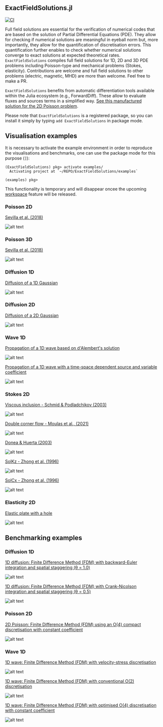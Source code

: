 ## ExactFieldSolutions.jl

<!-- [![Dev](https://img.shields.io/badge/docs-dev-blue.svg)](https://juliageodynamics.github.io/GeoParams.jl/dev/) -->
[![CI](https://github.com/tduretz/ExactFieldSolutions.jl//actions/workflows/blank.yml/badge.svg)](https://github.com/tduretz/ExactFieldSolutions.jl//actions/workflows/blank.yml)
<!-- [![DOI](https://zenodo.org/badge/369433137.svg)](https://zenodo.org/doi/10.5281/zenodo.8089230) -->
<!-- [![codecov](https://codecov.io/gh/tduretz/ExactFieldSolutions.jl)](https://codecov.io/gh/tduretz/ExactFieldSolutions.jl)  -->

Full field solutions are essential for the verification of numerical codes that are based on the solution of Partial Differential Equations (PDE).
They allow for checking if numerical solutions are meaningful in eyeball norm but, more importantly, they allow for the quantification of discretisation errors.
This quantification further enables to check whether numerical solutions converge to exact solutions at expected theoretical rates.
`ExactFieldSolutions` compiles full field solutions for 1D, 2D and 3D PDE problems including Poisson-type and mechanical problems (Stokes, elasticity).
Contributions are welcome and full field solutions to other problems (electric, magnetic, MHD) are more than welcome. Feel free to make a PR.

`ExactFieldSolutions` benefits from automatic differentiation tools available within the Julia ecosystem (e.g., ForwardDiff). These allow to evaluate fluxes and sources terms in a simplified way. [See this manufactured solution for the 2D Poisson problem](src/Poisson2D_Sevilla2018.jl).

Please note that `ExactFieldSolutions` is a registered package, so you can install it simply by typing `add ExactFieldSolutions` in package mode.

## Visualisation examples

It is necessary to activate the example environment in order to reproduce the visualisations and benchmarks, one can use the package mode for this purpose (`]`):

```julia-repl
(ExactFieldSolutions) pkg> activate examples/
  Activating project at `~/REPO/ExactFieldSolutions/examples`

(examples) pkg>
```

This functionality is temporary and will disappear oncee the upcoming [workspace](https://pkgdocs.julialang.org/dev/toml-files/#The-%5Bworkspace%5D-section) feature will be released. 

### Poisson 2D
[Sevilla et al. (2018)](examples/visualisations/Visualize_Poisson2D_Sevilla2018.jl)

![alt text](img/Poisson2D_Sevilla2018.svg "Sevilla et al. (2018)")

### Poisson 3D
[Sevilla et al. (2018)](examples/visualisations/Visualize_Poisson3D_Sevilla2018.jl)

![alt text](img/Poisson3D_Sevilla2018.svg "Sevilla et al. (2018)")

### Diffusion 1D
[Diffusion of a 1D Gaussian](examples/visualisations/Visualize_Diffusion1D_Gaussian.jl)

![alt text](img/Diffusion1D_Gaussian.svg)

### Diffusion 2D
[Diffusion of a 2D Gaussian](examples/visualisations/Visualize_Diffusion2D_Gaussian.jl)

![alt text](img/Diffusion2D_Gaussian.svg)

### Wave 1D 
[Propagation of a 1D wave based on d'Alembert's solution](examples/visualisations/Visualize_Wave1D_dAlembert.jl)

![alt text](img/Wave1D_dAlembert.svg)

[Propagation of a 1D wave with a time-space dependent source and variable coefficient](examples/visualisations/Visualize_Wave1D_HeteroPlusSource.jl)

![alt text](img/Wave1D_HeteroPlusSource.svg)

### Stokes 2D
[Viscous inclusion - Schmid & Podladchikov (2003)](examples/visualisations/Visualize_Stokes2D_Schmid2003.jl)

![alt text](img/Stokes2D_Schmid2003.svg "Schmid & Podladchikov (2003)")

[Double corner flow - Moulas et al., (2021)](examples/visualisations/Visualize_Stokes2D_Moulas2021.jl)

![alt text](img/Stokes2D_Moulas2021.svg "Moulas et al. (2021)")

[Donea & Huerta (2003)](examples/visualisations/Visualize_Stokes2D_Donea2003.jl)

![alt text](img/Stokes2D_Donea2003.svg "Donea & Huerta (2003)")

[SolKz - Zhong et al. (1996)](examples/visualisations/Visualize_Stokes2D_SolKz_Zhong1996.jl)

![alt text](img/Stokes2D_SolKz_Zhong1996.svg "Zhong et al. (1996)")


[SolCx - Zhong et al. (1996)](examples/visualisations/Visualize_Stokes2D_SolCx_Zhong1996.jl)

![alt text](img/Stokes2D_SolCx_Zhong1996.svg "Zhong et al. (1996)")

### Elasticity 2D
[Elastic plate with a hole](examples/visualisations/Visualize_Elasticity2D_Hole.jl)

![alt text](img/Elasticity2D_Hole.svg "Elastic plate with a hole")

## Benchmarking examples

### Diffusion 1D

[1D diffusion: Finite Difference Method (FDM) with backward-Euler integration and spatial staggering (θ = 1.0)](examples/benchmarks/Benchmark_Diffusion1D.jl)

![alt text](img/Benchmark_Diffusion1D_BackwardEuler_FDM.svg "Diffusion in 1D using the Finite Difference Method (FDM): backward-Euler and spatial staggering") 

[1D diffusion: Finite Difference Method (FDM) with Crank-Nicolson integration and spatial staggering (θ = 0.5)](examples/benchmarks/Benchmark_Diffusion1D.jl)

![alt text](img/Benchmark_Diffusion1D_CrankNicolson_FDM.svg "Diffusion in 1D using the Finite Difference Method (FDM): Crank-Nicolson and spatial staggering")

### Poisson 2D

[2D Poisson: Finite Difference Method (FDM) using an O(4) compact discretisation with constant coefficient](examples/benchmarks/Benchmark_Poisson2D.jl)

![alt text](img/Benchmark_Poisson2D_O4_FDM.svg "2D Poisson problem using O(4) compact finite difference scheme")

### Wave 1D

[1D wave: Finite Difference Method (FDM) with velocity-stress discretisation](examples/benchmarks/Benchmark_Wave1D_VelStress_FDM.jl)

![alt text](img/Benchmark_Wave1D_VelStress_FDM.svg "Wave in 1D using the Finite Difference Method (FDM): velocity-stress scheme") 

[1D wave: Finite Difference Method (FDM) with conventional O(2) discretisation](examples/benchmarks/Benchmark_Wave1D_Conventional_FDM.jl)

![alt text](img/Benchmark_Wave1D_Conventional_FDM.svg "Wave in 1D using the Finite Difference Method (FDM): conventional O(2) discretisation") 

[1D wave: Finite Difference Method (FDM) with optimised O(4) discretisation with constant coefficient](examples/benchmarks/Benchmark_Wave1D_OptimallyAccurate_FDM.jl)

![alt text](img/Benchmark_Wave1D_OptimallyAccurate_FDM.svg "Wave in 1D using the Finite Difference Method (FDM): optimised O(4) discretisation with constant coefficient") 
